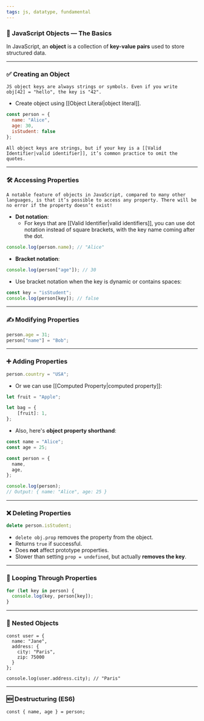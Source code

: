 ```yaml
---
tags: js, datatype, fundamental
---
```


### **🧱 JavaScript Objects — The Basics**

In JavaScript, an **object** is a collection of **key-value pairs** used to store structured data.

---

### **✅ Creating an Object**
```ad-important
JS object keys are always strings or symbols. Even if you write obj[42] = "hello", the key is "42".
```

- Create object using [[Object Literal|object literal]].

```js
const person = {
  name: "Alice",
  age: 30,
  isStudent: false
};
```

```ad-note
All object keys are strings, but if your key is a [[Valid Identifier|valid identifier]], it’s common practice to omit the quotes.
```

---

### **🛠 Accessing Properties**

```ad-warning
A notable feature of objects in JavaScript, compared to many other languages, is that it’s possible to access any property. There will be no error if the property doesn’t exist!
```

- **Dot notation**:
    - For keys that are [[Valid Identifier|valid identifiers]], you can use dot notation instead of square brackets, with the key name coming after the dot.

```js
console.log(person.name); // "Alice"
```

- **Bracket notation**:
    

```js
console.log(person["age"]); // 30
```

- Use bracket notation when the key is dynamic or contains spaces:
    

```js
const key = "isStudent";
console.log(person[key]); // false
```

  

---

### **✍️ Modifying Properties**

```js
person.age = 31;
person["name"] = "Bob";
```

---

### **➕ Adding Properties**

```js
person.country = "USA";
```

- Or we can use [[Computed Property|computed property]]:

```js
let fruit = "Apple";

let bag = {
	[fruit]: 1,
};
```

- Also, here's **object property shorthand**:

```js
const name = "Alice";
const age = 25;

const person = {
  name,
  age,
};

console.log(person);
// Output: { name: "Alice", age: 25 }
```

---

### **❌ Deleting Properties**

```js
delete person.isStudent;
```

- `delete obj.prop` removes the property from the object.
- Returns `true` if successful.
- Does **not** affect prototype properties.
- Slower than setting `prop = undefined`, but actually **removes the key**.

---

### **🔁 Looping Through Properties**

```js
for (let key in person) {
  console.log(key, person[key]);
}
```

---


### **🧬 Nested Objects**

```
const user = {
  name: "Jane",
  address: {
    city: "Paris",
    zip: 75000
  }
};

console.log(user.address.city); // "Paris"
```

---

### **🆕 Destructuring (ES6)**

```
const { name, age } = person;
```